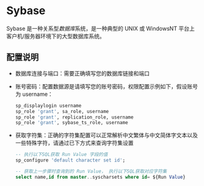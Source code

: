 # Sybase

Sybase 是一种关系型*数据库*系统，是一种典型的 UNIX 或 WindowsNT 平台上客户机/服务器环境下的大型数据库系统。

## 配置说明

* 数据库连接与端口：需要正确填写您的数据库链接和端口

* 账号密码：配置数据源是请填写您的账号密码，权限配置示例如下，假设账号为 username：

  ```sql
  sp_displaylogin username
  sp_role 'grant', sa_role, username
  sp_role 'grant', replication_role, username
  sp_role 'grant', sybase_ts_role, username
  ```

* 获取字符集：正确的字符集配置可以正常解析中文繁体与中文简体字文本以及一些特殊字符，请通过已下方式来查询字符集设置

  ```sql
  -- 执行以下SQL获取 Run Value 字段的值
  sp_configure 'default character set id';
  
  -- 获取上一步骤时查询到的 Run Value， 执行以下SQL获取对应字符集
  select name,id from master..syscharsets where id= ${Run Value}
  ```
